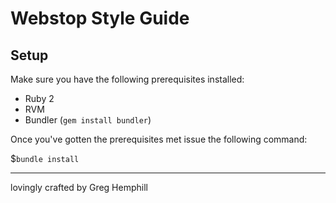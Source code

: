Webstop Style Guide
===================


Setup
-----

Make sure you have the following prerequisites installed:

- Ruby 2
- RVM
- Bundler (`gem install bundler`)

Once you've gotten the prerequisites met issue the following command:

$`bundle install`

---

lovingly crafted by Greg Hemphill

